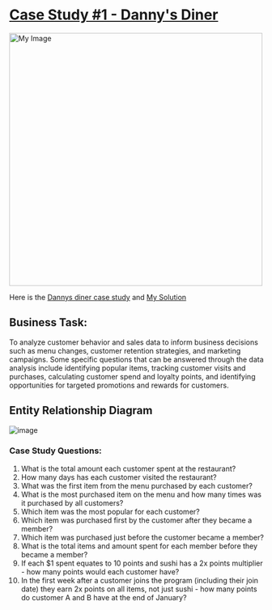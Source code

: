 **<h1>[Case Study #1 - Danny's Diner](https://8weeksqlchallenge.com/case-study-1/)</h1>**

<img src="https://user-images.githubusercontent.com/90350534/221382155-d2e0d5d8-f6df-45e3-8317-dac2c14524da.png" alt="My Image" width="500">

Here is the [Dannys diner case study](https://8weeksqlchallenge.com/case-study-1/) and [My Solution](https://github.com/Tutuabbey/8-Week-SQL-Challenge/blob/main/Dannys_Diner_Week_1/danny_diner_solution.md)

<h2>Business Task:</h2>
To analyze customer behavior and sales data to inform business decisions such as menu changes, customer retention strategies, and marketing campaigns. Some specific questions that can be answered through the data analysis include identifying popular items, tracking customer visits and purchases, calculating customer spend and loyalty points, and identifying opportunities for targeted promotions and rewards for customers.

<h2>Entity Relationship Diagram</h2>

![image](https://user-images.githubusercontent.com/90350534/221382614-12f39491-4cf9-48e4-bdad-998bfff7c27d.png)

<h3>Case Study Questions:</h3>

1. What is the total amount each customer spent at the restaurant?
2. How many days has each customer visited the restaurant?
3. What was the first item from the menu purchased by each customer?
4. What is the most purchased item on the menu and how many times was it purchased by all customers?
5. Which item was the most popular for each customer?
6. Which item was purchased first by the customer after they became a member?
7. Which item was purchased just before the customer became a member?
8. What is the total items and amount spent for each member before they became a member?
9. If each $1 spent equates to 10 points and sushi has a 2x points multiplier - how many points would each customer have?
10. In the first week after a customer joins the program (including their join date) they earn 2x points on all items, not just sushi - how many points do customer A and B have at the end of January?
